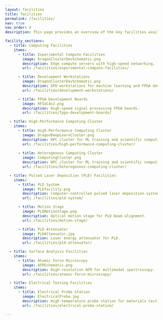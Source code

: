 ```yaml
---
layout: facilities
title: facilities
permalink: /facilities/
nav: true
nav_order: 4
description: This page provides an overview of the key facilities available within the M3 Learning research group at Drexel University.

facility_sections:
  - title: Computing Facilities
    items:
      - title: Experimental Compute Facilities
        image: DragonClusterDevSchematic.png
        description: Edge compute servers with high-speed networking.
        url: /facilities/experimental-compute-facilities/

      - title: Development Workstations
        image: DragonClusterDevSchematic.png
        description: GPU workstations for machine learning and FPGA development.
        url: /facilities/development-workstations/

      - title: FPGA Development Boards
        image: RFSoC4x2.png
        description: High-speed signal processing FPGA boards.
        url: /facilities/fpga-development-boards/

  - title: High-Performance Computing Cluster
    items: 
      - title: High-Performance Computing Cluster
        image: DragonDeepLearnCluster.png
        description: HPC cluster for ML training and scientific computing.
        url: /facilities/high-performance-computing-cluster/
 
      - title: Heterogenous Computing Cluster
        image: ComputingCluster.png
        description: HPC cluster for ML training and scientific computing.
        url: /facilities/heterogenous-computing-cluster/

  - title: Pulsed Laser Deposition (PLD) Facilities
    items:
      - title: PLD System
        image: PLDfacility.png
        description: Computer-controlled pulsed laser deposition system.
        url: /facilities/pld-system/

      - title: Motion Stage
        image: PLDMotionStage.png
        description: Optical motion stage for PLD beam alignment.
        url: /facilities/motion-stage/

      - title: PLD Attenuator
        image: PLDAttenuator.jpg
        description: Laser energy attenuator for PLD.
        url: /facilities/pld-attenuator/

  - title: Surface Analysis Facilities
    items:
      - title: Atomic Force Microscopy
        image: AFMSchematic.png
        description: High-resolution AFM for multimodal spectroscopy.
        url: /facilities/atomic-force-microscopy/

  - title: Electrical Testing Facilities
    items:
      - title: Electrical Probe Station
        image: ElectricalProbe.jpg
        description: High-temperature probe station for materials testing.
        url: /facilities/electrical-probe-station/

---
```




